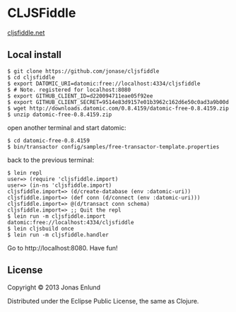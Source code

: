 # CLJSFiddle

[cljsfiddle.net](http://cljsfiddle.net)

## Local install

```
$ git clone https://github.com/jonase/cljsfiddle
$ cd cljsfiddle
$ export DATOMIC_URI=datomic:free://localhost:4334/cljsfiddle
$ # Note. registered for localhost:8080
$ export GITHUB_CLIENT_ID=d220094711eae05f92ee
$ export GITHUB_CLIENT_SECRET=9514e83d9157e01b3962c162d6e50c0ad3a9b00d
$ wget http://downloads.datomic.com/0.8.4159/datomic-free-0.8.4159.zip
$ unzip datomic-free-0.8.4159.zip
```

open another terminal and start datomic:

```
$ cd datomic-free-0.8.4159
$ bin/transactor config/samples/free-transactor-template.properties 
```

back to the previous terminal:

```
$ lein repl
user=> (require 'cljsfiddle.import)
user=> (in-ns 'cljsfiddle.import)
cljsfiddle.import=> (d/create-database (env :datomic-uri))
cljsfiddle.import=> (def conn (d/connect (env :datomic-uri)))
cljsfiddle.import=> @(d/transact conn schema)
cljsfiddle.import=> ;; Quit the repl
$ lein run -m cljsfiddle.import datomic:free://localhost:4334/cljsfiddle
$ lein cljsbuild once
$ lein run -m cljsfiddle.handler
```

Go to http://localhost:8080. Have fun!

## License

Copyright © 2013 Jonas Enlund

Distributed under the Eclipse Public License, the same as Clojure.
